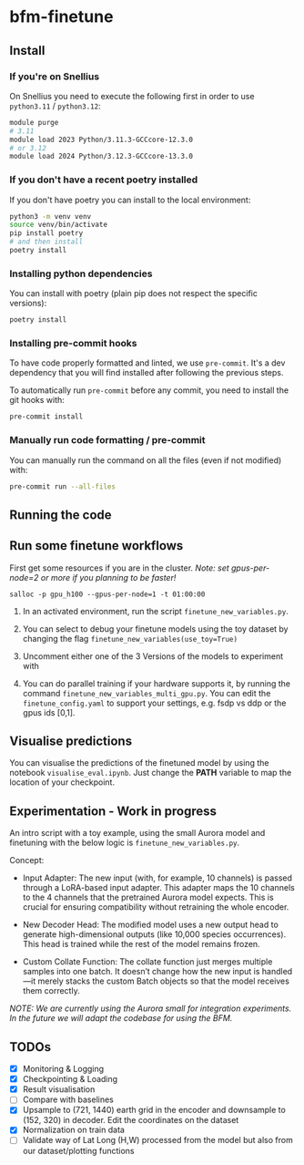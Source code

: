 # bfm-finetune

## Install

### If you're on Snellius

On Snellius you need to execute the following first in order to use `python3.11` / `python3.12`:

```bash
module purge
# 3.11
module load 2023 Python/3.11.3-GCCcore-12.3.0
# or 3.12
module load 2024 Python/3.12.3-GCCcore-13.3.0
```

### If you don't have a recent poetry installed

If you don't have poetry you can install to the local environment:

```bash
python3 -m venv venv
source venv/bin/activate
pip install poetry
# and then install
poetry install
```

### Installing python dependencies

You can install with poetry (plain pip does not respect the specific versions):

```bash
poetry install
```

### Installing pre-commit hooks

To have code properly formatted and linted, we use `pre-commit`.
It's a dev dependency that you will find installed after following the previous steps.

To automatically run `pre-commit` before any commit, you need to install the git hooks with:

```bash
pre-commit install
```

### Manually run code formatting / pre-commit

You can manually run the command on all the files (even if not modified) with:

```bash
pre-commit run --all-files
```

## Running the code

## Run some finetune workflows

First get some resources if you are in the cluster.
*Note: set gpus-per-node=2 or more if you planning to be faster!*
```
salloc -p gpu_h100 --gpus-per-node=1 -t 01:00:00
```

1) In an activated environment, run the script `finetune_new_variables.py`.

2) You can select to debug your finetune models using the toy dataset by changing the flag `finetune_new_variables(use_toy=True)`

3) Uncomment either one of the 3 Versions of the models to experiment with

4) You can do parallel training if your hardware supports it, by running the command `finetune_new_variables_multi_gpu.py`. You can edit the `finetune_config.yaml` to support your settings, e.g. fsdp vs ddp or the gpus ids [0,1].

## Visualise predictions

You can visualise the predictions of the finetuned model by using the notebook `visualise_eval.ipynb`. Just change the **PATH** variable to map the location of your checkpoint.

## Experimentation - Work in progress

An intro script with a toy example, using the small Aurora model and finetuning with the below logic is `finetune_new_variables.py`.

Concept:
- Input Adapter:
The new input (with, for example, 10 channels) is passed through a LoRA-based input adapter. This adapter maps the 10 channels to the 4 channels that the pretrained Aurora model expects. This is crucial for ensuring compatibility without retraining the whole encoder.

- New Decoder Head:
The modified model uses a new output head to generate high-dimensional outputs (like 10,000 species occurrences). This head is trained while the rest of the model remains frozen.

- Custom Collate Function:
The collate function just merges multiple samples into one batch. It doesn’t change how the new input is handled—it merely stacks the custom Batch objects so that the model receives them correctly.

*NOTE: We are currently using the Aurora small for integration experiments. In the future we will adapt the codebase for using the BFM.*

## TODOs

* [x] Monitoring & Logging
* [x] Checkpointing & Loading
* [x] Result visualisation
* [ ] Compare with baselines
* [x] Upsample to (721, 1440) earth grid in the encoder and downsample to (152, 320) in decoder. Edit the coordinates on the dataset
* [x] Normalization on train data
* [ ] Validate way of Lat Long (H,W) processed from the model but also from our dataset/plotting functions
